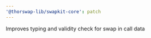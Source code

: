 ```yaml
---
'@thorswap-lib/swapkit-core': patch
---
```


Improves typing and validity check for swap in call data
